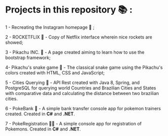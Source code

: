 # Projects in this repository :books: :

  1 - Recreating the Instagram homepage :eyes: ;

  2 - ROCKETFLIX :rocket: -  Copy of Netflix interface wherein nice rockets are showed;

  3 - Pikachu INC. :yellow_heart: - A page created aiming to learn how to use the bootstrap framework;

  4- Pikachu's snake game :snake: - The classical snake game using the Pikachu's colors created with HTML, CSS and JavaScript;

  5 - Cities Querying :city_sunrise: - API Rest created with Java 8, Spring, and PostgreSQL for querying world Countries and Brazilian Cities and States with comparative data and calculating the distance between two brazilian cities.

  6 - PokeBank :money_mouth_face: - A simple bank transfer console app for pokemon trainers created. Created in **C#** and **.NET**.

  7 - PokeRegistration :book::snake: - A simple console app for registration of Pokemons. Created in **C#** and **.NET**.
